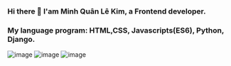 ### Hi there 👋 I'am Minh Quân Lê Kim, a Frontend developer. 

### My language program: HTML,CSS, Javascripts(ES6), Python, Django.
![image](https://github.com/lekimminhquan/lekimminhquan/assets/62638240/dc92ba6e-f693-4a42-b2c3-3f1f16215302)  ![image](https://github.com/lekimminhquan/lekimminhquan/assets/62638240/e83e7a00-dd58-4681-874b-7e3d6deef8b4)  ![image](https://github.com/lekimminhquan/lekimminhquan/assets/62638240/f53fd8f8-79d2-435d-ada9-0ef47d64cc2a)



<!--
**lekimminhquan/lekimminhquan** is a ✨ _special_ ✨ repository because its `README.md` (this file) appears on your GitHub profile.

Here are some ideas to get you started:

- 🔭 I’m currently working on ...
- 🌱 I’m currently learning ...
- 👯 I’m looking to collaborate on ...
- 🤔 I’m looking for help with ...
- 💬 Ask me about ...
- 📫 How to reach me: ...
- 😄 Pronouns: ...
- ⚡ Fun fact: ...
-->
